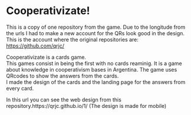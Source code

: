 <h1> Cooperativizate! </h1>

This is a copy of one repository from the game. Due to the longitude from the urls I had to make a new account for the QRs look good in the design. </br>
This is the account where the original repositories are: https://github.com/qrjc/

<p> Cooperativizate is a cards game. </br>
This games consist in being the first with no cards reaminig. It is a game about knowledge in cooperativism bases in Argentina.
The game uses QRcodes to show the answers from the cards. </br>
I made the design of the cards and the landing page for the answers from every card. </p>

<p> In this url you can see the web design from this repository.https://qrjc.github.io/1/  <span class="emphasized">(The design is made for mobile) </span> </p>


